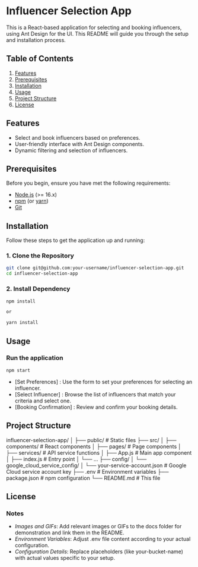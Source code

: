 # Influencer Selection App

This is a React-based application for selecting and booking influencers, using Ant Design for the UI. This README will guide you through the setup and installation process.

## Table of Contents


1. [Features](#features)
2. [Prerequisites](#prerequisites)
3. [Installation](#installation)
4. [Usage](#usage)
5. [Project Structure](#project-structure)
6. [License](#license)


## Features

- Select and book influencers based on preferences.
- User-friendly interface with Ant Design components.
- Dynamic filtering and selection of influencers.

## Prerequisites

Before you begin, ensure you have met the following requirements:

- [Node.js](https://nodejs.org/) (>= 16.x)
- [npm](https://www.npmjs.com/) (or [yarn](https://yarnpkg.com/))
- [Git](https://git-scm.com/)

## Installation

Follow these steps to get the application up and running:

### 1. Clone the Repository

```bash
git clone git@github.com:your-username/influencer-selection-app.git
cd influencer-selection-app
```

### 2. Install Dependency

```bash
npm install

or 

yarn install
```


## Usage

###  Run the application

```bash
npm start
```

 - [Set Preferences] : Use the form to set your preferences for selecting an influencer.
 - [Select Influencer] : Browse the list of influencers that match your criteria and select one.
 - [Booking Confirmation] : Review and confirm your booking details.


## Project Structure


influencer-selection-app/
│
├── public/                  # Static files
├── src/
│   ├── components/          # React components
│   ├── pages/               # Page components
│   ├── services/            # API service functions
│   ├── App.js               # Main app component
│   ├── index.js             # Entry point
│   └── ...
├── config/
│   └── google_cloud_service_config/
│       └── your-service-account.json  # Google Cloud service account key
├── .env                     # Environment variables
├── package.json             # npm configuration
└── README.md                # This file



## License

### Notes
- *Images and GIFs*: Add relevant images or GIFs to the docs folder for demonstration and link them in the README.
- *Environment Variables*: Adjust .env file content according to your actual configuration.
- *Configuration Details*: Replace placeholders (like your-bucket-name) with actual values specific to your setup.
